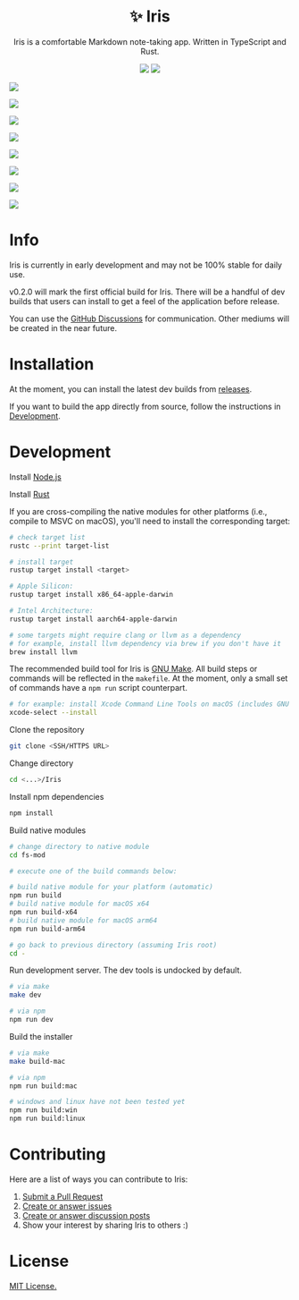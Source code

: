 <h1 align="center">✨ Iris</h1>

<p align="center">Iris is a comfortable Markdown note-taking app. Written in TypeScript and Rust.</p>

<p align="center">
    <img src="https://img.shields.io/github/downloads/alexwkleung/Iris/total"></img>
    <img src="https://img.shields.io/github/package-json/v/alexwkleung/Iris"></img>
</p>

<img align="center" src="./screenshots/current-dev-v0.2.0-42.png"></img>

<img align="center" src="./screenshots/current-dev-v0.2.0-43.png"></img>

<img align="center" src="./screenshots/current-dev-v0.2.0-44.png"></img>

<img align="center" src="./screenshots/current-dev-v0.2.0-45.png"></img>

<img align="center" src="./screenshots/current-dev-v0.2.0-46.png"></img>

<img align="center" src="./screenshots/current-dev-v0.2.0-47.png"></img>

<img align="center" src="./screenshots/current-dev-v0.2.0-48.png"></img>

<img align="center" src="./screenshots/current-dev-v0.2.0-49.png"></img>

# Info

Iris is currently in early development and may not be 100% stable for daily use.

v0.2.0 will mark the first official build for Iris. There will be a handful of dev builds that users can install to get a feel of the application before release.

You can use the [GitHub Discussions](https://github.com/alexwkleung/Iris/discussions) for communication. Other mediums will be created in the near future.

# Installation

At the moment, you can install the latest dev builds from [releases](https://github.com/alexwkleung/Iris/releases).

If you want to build the app directly from source, follow the instructions in [Development](#development).
 
# Development 

Install [Node.js](https://nodejs.org/en/download)

Install [Rust](https://www.rust-lang.org/tools/install)

If you are cross-compiling the native modules for other platforms (i.e., compile to MSVC on macOS), you'll need to install the corresponding target:

```bash
# check target list
rustc --print target-list

# install target
rustup target install <target>

# Apple Silicon:
rustup target install x86_64-apple-darwin

# Intel Architecture:
rustup target install aarch64-apple-darwin

# some targets might require clang or llvm as a dependency 
# for example, install llvm dependency via brew if you don't have it
brew install llvm
```

The recommended build tool for Iris is [GNU Make](https://www.gnu.org/software/make/). All build steps or commands will be reflected in the `makefile`. At the moment, only a small set of commands have a `npm run` script counterpart.

```bash
# for example: install Xcode Command Line Tools on macOS (includes GNU Make)
xcode-select --install 
```

Clone the repository

```bash 
git clone <SSH/HTTPS URL>
```

Change directory 

```bash
cd <...>/Iris
```

Install npm dependencies

```bash
npm install 
```

Build native modules

```bash
# change directory to native module
cd fs-mod

# execute one of the build commands below:

# build native module for your platform (automatic)
npm run build
# build native module for macOS x64
npm run build-x64
# build native module for macOS arm64
npm run build-arm64

# go back to previous directory (assuming Iris root)
cd -
```

Run development server. The dev tools is undocked by default.

```bash
# via make 
make dev

# via npm
npm run dev
```

Build the installer 

```bash
# via make
make build-mac

# via npm
npm run build:mac

# windows and linux have not been tested yet
npm run build:win
npm run build:linux
```

# Contributing 

Here are a list of ways you can contribute to Iris:

1. [Submit a Pull Request](https://github.com/alexwkleung/Iris/pulls)
2. [Create or answer issues](https://github.com/alexwkleung/Iris/issues)
3. [Create or answer discussion posts](https://github.com/alexwkleung/Iris/discussions)
4. Show your interest by sharing Iris to others :)

# License 

[MIT License.](https://github.com/alexwkleung/Iris/blob/main/LICENSE)